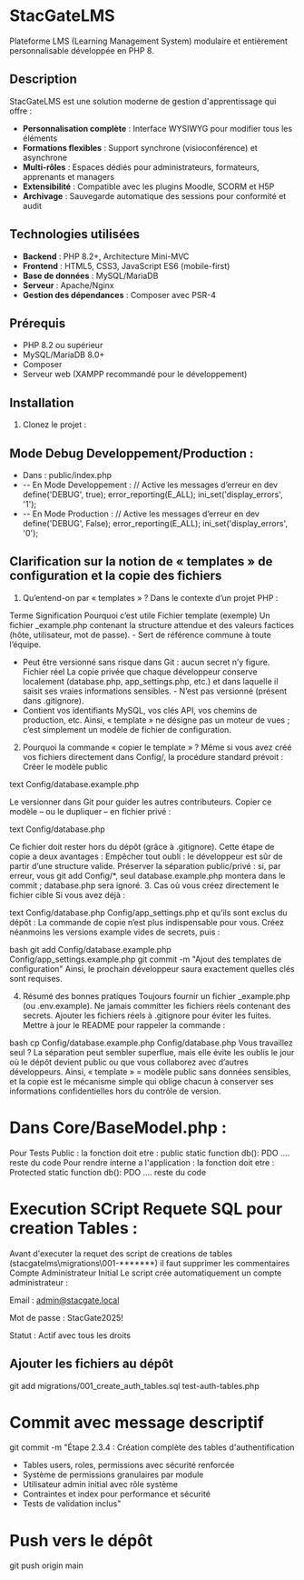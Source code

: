 # StacGateLMS

Plateforme LMS (Learning Management System) modulaire et entièrement personnalisable développée en PHP 8.

## Description

StacGateLMS est une solution moderne de gestion d'apprentissage qui offre :

- **Personnalisation complète** : Interface WYSIWYG pour modifier tous les éléments
- **Formations flexibles** : Support synchrone (visioconférence) et asynchrone  
- **Multi-rôles** : Espaces dédiés pour administrateurs, formateurs, apprenants et managers
- **Extensibilité** : Compatible avec les plugins Moodle, SCORM et H5P
- **Archivage** : Sauvegarde automatique des sessions pour conformité et audit

## Technologies utilisées

- **Backend** : PHP 8.2+, Architecture Mini-MVC
- **Frontend** : HTML5, CSS3, JavaScript ES6 (mobile-first)
- **Base de données** : MySQL/MariaDB
- **Serveur** : Apache/Nginx
- **Gestion des dépendances** : Composer avec PSR-4

## Prérequis

- PHP 8.2 ou supérieur
- MySQL/MariaDB 8.0+
- Composer
- Serveur web (XAMPP recommandé pour le développement)

## Installation

1. Clonez le projet :


## Mode Debug Developpement/Production : 
- Dans : public/index.php
- -- En Mode Developpement : // Active les messages d’erreur en dev
define('DEBUG', true);
error_reporting(E_ALL);
ini_set('display_errors', '1');
- -- En Mode Production : // Active les messages d’erreur en dev
define('DEBUG', False);
error_reporting(E_ALL);
ini_set('display_errors', '0');

## Clarification sur la notion de « templates » de configuration et la copie des fichiers
1. Qu’entend-on par « templates » ?
Dans le contexte d’un projet PHP :

Terme	Signification	Pourquoi c’est utile
Fichier template (exemple)	Un fichier _example.php contenant la structure attendue et des valeurs factices (hôte, utilisateur, mot de passe).	- Sert de référence commune à toute l’équipe.
- Peut être versionné sans risque dans Git : aucun secret n’y figure.
Fichier réel	La copie privée que chaque développeur conserve localement (database.php, app_settings.php, etc.) et dans laquelle il saisit ses vraies informations sensibles.	- N’est pas versionné (présent dans .gitignore).
- Contient vos identifiants MySQL, vos clés API, vos chemins de production, etc.
Ainsi, « template » ne désigne pas un moteur de vues ; c’est simplement un modèle de fichier de configuration.

2. Pourquoi la commande « copier le template » ?
Même si vous avez créé vos fichiers directement dans Config/, la procédure standard prévoit :
Créer le modèle public

text
Config/database.example.php

Le versionner dans Git pour guider les autres contributeurs.
Copier ce modèle – ou le dupliquer – en fichier privé :

text
Config/database.php

Ce fichier doit rester hors du dépôt (grâce à .gitignore).
Cette étape de copie a deux avantages :
Empêcher tout oubli : le développeur est sûr de partir d’une structure valide.
Préserver la séparation public/privé : si, par erreur, vous git add Config/*, seul database.example.php montera dans le commit ; database.php sera ignoré.
3. Cas où vous créez directement le fichier cible
Si vous avez déjà :

text
Config/database.php
Config/app_settings.php
et qu’ils sont exclus du dépôt :
La commande de copie n’est plus indispensable pour vous.
Créez néanmoins les versions example vides de secrets, puis :

bash
git add Config/database.example.php Config/app_settings.example.php
git commit -m "Ajout des templates de configuration"
Ainsi, le prochain développeur saura exactement quelles clés sont requises.

4. Résumé des bonnes pratiques
Toujours fournir un fichier _example.php (ou .env.example).
Ne jamais committer les fichiers réels contenant des secrets.
Ajouter les fichiers réels à .gitignore pour éviter les fuites.
Mettre à jour le README pour rappeler la commande :

bash
cp Config/database.example.php Config/database.php
Vous travaillez seul ? La séparation peut sembler superflue, mais elle évite les oublis le jour où le dépôt devient public ou que vous collaborez avec d’autres développeurs.
Ainsi, « template » = modèle public sans données sensibles, et la copie est le mécanisme simple qui oblige chacun à conserver ses informations confidentielles hors du contrôle de version.

# Dans Core/BaseModel.php :
Pour Tests Public :  la fonction doit etre : public static function db(): PDO .... reste du code
Pour rendre interne a l'application :  la fonction doit etre : Protected static function db(): PDO .... reste du code

# Execution SCript Requete SQL pour creation Tables :
Avant d'executer la requet des script de creations de tables (stacgatelms\migrations\001-*******) il faut supprimer les commentaires
Compte Administrateur Initial
Le script crée automatiquement un compte administrateur :

Email : admin@stacgate.local

Mot de passe : StacGate2025!

Statut : Actif avec tous les droits

## Ajouter les fichiers au dépôt
git add migrations/001_create_auth_tables.sql test-auth-tables.php

# Commit avec message descriptif
git commit -m "Étape 2.3.4 : Création complète des tables d'authentification

- Tables users, roles, permissions avec sécurité renforcée
- Système de permissions granulaires par module
- Utilisateur admin initial avec rôle système
- Contraintes et index pour performance et sécurité
- Tests de validation inclus"

# Push vers le dépôt
git push origin main
